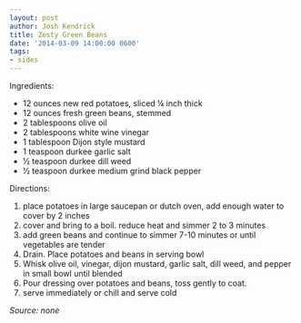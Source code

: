 ```yaml
---
layout: post
author: Josh Kendrick
title: Zesty Green Beans
date: '2014-03-09 14:00:00 0600'
tags:
- sides
---
```


Ingredients:
* 12 ounces new red potatoes, sliced ¼ inch thick
* 12 ounces fresh green beans, stemmed
* 2 tablespoons olive oil
* 2 tablespoons white wine vinegar
* 1 tablespoon Dijon style mustard
* 1 teaspoon durkee garlic salt
* ½ teaspoon durkee dill weed
* ½ teaspoon durkee medium grind black pepper

Directions:
1. place potatoes in large saucepan or dutch oven, add enough water to cover by 2 inches
2. cover and bring to a boil. reduce heat and simmer 2 to 3 minutes
3. add green beans and continue to simmer 7-10 minutes or until vegetables are tender
4. Drain. Place potatoes and beans in serving bowl
5. Whisk olive oil, vinegar, dijon mustard, garlic salt, dill weed, and pepper in small bowl until blended
6. Pour dressing over potatoes and beans, toss gently to coat.
7. serve immediately or chill and serve cold

*Source: none*